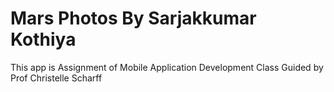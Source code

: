 # Mars Photos By Sarjakkumar Kothiya

This app is Assignment of Mobile Application Development Class Guided by Prof Christelle Scharff

